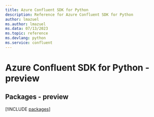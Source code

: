 ```yaml
---
title: Azure Confluent SDK for Python
description: Reference for Azure Confluent SDK for Python
author: lmazuel
ms.author: lmazuel
ms.data: 07/13/2023
ms.topic: reference
ms.devlang: python
ms.service: confluent
---
```

# Azure Confluent SDK for Python - preview
## Packages - preview
[!INCLUDE [packages](confluent-index.md)]